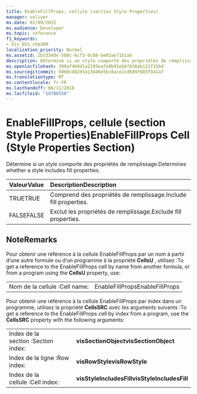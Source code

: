 ```yaml
---
title: EnableFillProps, cellule (section Style Properties)
manager: soliver
ms.date: 03/09/2015
ms.audience: Developer
ms.topic: reference
f1_keywords:
- Vis_DSS.chm300
localization_priority: Normal
ms.assetid: 2b3334de-588c-6cf3-bc88-be03ae71b1a6
description: Détermine si un style comporte des propriétés de remplissage.
ms.openlocfilehash: 399af4b9d1a2245ea7a9b91ebbf036eb122f15bd
ms.sourcegitcommit: 9d60cd82b5413446e5bc8ace2cd689f683fb41a7
ms.translationtype: MT
ms.contentlocale: fr-FR
ms.lasthandoff: 06/11/2018
ms.locfileid: "19788558"
---
```

# <a name="enablefillprops-cell-style-properties-section"></a><span data-ttu-id="ba041-103">EnableFillProps, cellule (section Style Properties)</span><span class="sxs-lookup"><span data-stu-id="ba041-103">EnableFillProps Cell (Style Properties Section)</span></span>

<span data-ttu-id="ba041-104">Détermine si un style comporte des propriétés de remplissage.</span><span class="sxs-lookup"><span data-stu-id="ba041-104">Determines whether a style includes fill properties.</span></span>
  
|<span data-ttu-id="ba041-105">**Valeur**</span><span class="sxs-lookup"><span data-stu-id="ba041-105">**Value**</span></span>|<span data-ttu-id="ba041-106">**Description**</span><span class="sxs-lookup"><span data-stu-id="ba041-106">**Description**</span></span>|
|:-----|:-----|
|<span data-ttu-id="ba041-107">TRUE</span><span class="sxs-lookup"><span data-stu-id="ba041-107">TRUE</span></span>  <br/> |<span data-ttu-id="ba041-108">Comprend des propriétés de remplissage.</span><span class="sxs-lookup"><span data-stu-id="ba041-108">Include fill properties.</span></span>  <br/> |
|<span data-ttu-id="ba041-109">FALSE</span><span class="sxs-lookup"><span data-stu-id="ba041-109">FALSE</span></span>  <br/> |<span data-ttu-id="ba041-110">Exclut les propriétés de remplissage.</span><span class="sxs-lookup"><span data-stu-id="ba041-110">Exclude fill properties.</span></span>  <br/> |
   
## <a name="remarks"></a><span data-ttu-id="ba041-111">Note</span><span class="sxs-lookup"><span data-stu-id="ba041-111">Remarks</span></span>

<span data-ttu-id="ba041-112">Pour obtenir une référence à la cellule EnableFillProps par un nom à partir d’une autre formule ou d’un programme à la propriété **CellsU** , utilisez :</span><span class="sxs-lookup"><span data-stu-id="ba041-112">To get a reference to the EnableFillProps cell by name from another formula, or from a program using the **CellsU** property, use:</span></span> 
  
|||
|:-----|:-----|
|<span data-ttu-id="ba041-113">Nom de la cellule :</span><span class="sxs-lookup"><span data-stu-id="ba041-113">Cell name:</span></span>  <br/> |<span data-ttu-id="ba041-114">EnableFillProps</span><span class="sxs-lookup"><span data-stu-id="ba041-114">EnableFillProps</span></span>  <br/> |
   
<span data-ttu-id="ba041-115">Pour obtenir une référence à la cellule EnableFillProps par index dans un programme, utilisez la propriété **CellsSRC** avec les arguments suivants :</span><span class="sxs-lookup"><span data-stu-id="ba041-115">To get a reference to the EnableFillProps cell by index from a program, use the **CellsSRC** property with the following arguments:</span></span> 
  
|||
|:-----|:-----|
|<span data-ttu-id="ba041-116">Index de la section :</span><span class="sxs-lookup"><span data-stu-id="ba041-116">Section index:</span></span>  <br/> |<span data-ttu-id="ba041-117">**visSectionObject**</span><span class="sxs-lookup"><span data-stu-id="ba041-117">**visSectionObject**</span></span> <br/> |
|<span data-ttu-id="ba041-118">Index de la ligne :</span><span class="sxs-lookup"><span data-stu-id="ba041-118">Row index:</span></span>  <br/> |<span data-ttu-id="ba041-119">**visRowStyle**</span><span class="sxs-lookup"><span data-stu-id="ba041-119">**visRowStyle**</span></span> <br/> |
|<span data-ttu-id="ba041-120">Index de la cellule :</span><span class="sxs-lookup"><span data-stu-id="ba041-120">Cell index:</span></span>  <br/> |<span data-ttu-id="ba041-121">**visStyleIncludesFill**</span><span class="sxs-lookup"><span data-stu-id="ba041-121">**visStyleIncludesFill**</span></span> <br/> |
   

